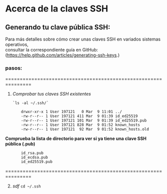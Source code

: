  # Acerca de la claves SSH  

## Generando tu clave pública SSH:

Para más detalles sobre cómo crear unas claves SSH en variados sistemas operativos,  
consultar la correspondiente guía en GitHub: (https://help.github.com/articles/generating-ssh-keys.)  

### pasos:  

===============================================================
1. *Comprobar tus claves SSH existentes*   

       `ls -al ~/.ssh/`
 ~~~    drwxr-xr-x 1 User 197121   0 Mar  9 16:47 ./
        drwxr-xr-x 1 User 197121   0 Mar  9 11:01 ../
        -rw-r--r-- 1 User 197121 411 Mar  9 01:39 id_ed25519
        -rw-r--r-- 1 User 197121 101 Mar  9 01:39 id_ed25519.pub
        -rw-r--r-- 1 User 197121 828 Mar  9 01:52 known_hosts
        -rw-r--r-- 1 User 197121  92 Mar  9 01:52 known_hosts.old 
~~~
 **Comprueba la lista de directorio para ver si ya tiene una clave SSH pública (.pub)**
 ~~~
        id_rsa.pub
        id_ecdsa.pub
        id_ed25519.pub
~~~
===============================================================  

 2. *sdf*
        `cd ~/.ssh`
